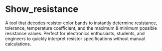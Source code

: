 # Show_resistance
A tool that decodes resistor color bands to instantly determine resistance, tolerance, temperature coefficient, and the maximum &amp; minimum possible resistance values. Perfect for electronics enthusiasts, students, and engineers to quickly interpret resistor specifications without manual calculations.
